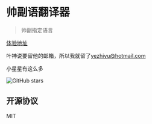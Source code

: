 # 帅副语翻译器

> 帅副指定语言

[体验地址](https://zpyz.github.io/shuaifu-language/)

叶神说要留他的邮箱，所以我就留了[yezhiyu@hotmail.com](yezhiyu@hotmail.com)

小星星有这么多

![GitHub stars](https://img.shields.io/github/stars/zpyz/shuaifu-language.svg?style=social)

## 开源协议

MIT
